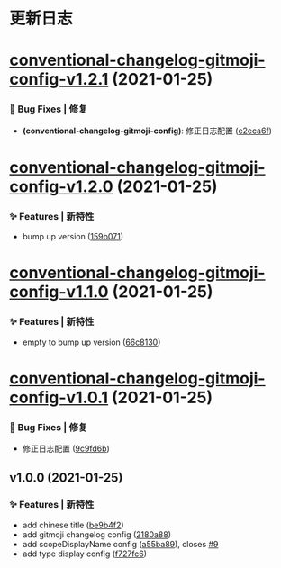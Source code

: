 # 更新日志

# [conventional-changelog-gitmoji-config-v1.2.1](https://github.com/arvinxx/commit-gitmoji/compare/conventional-changelog-gitmoji-config-v1.2.0...conventional-changelog-gitmoji-config-v1.2.1) (2021-01-25)


### 🐛 Bug Fixes | 修复

* **(conventional-changelog-gitmoji-config)**: 修正日志配置 ([e2eca6f](https://github.com/arvinxx/commit-gitmoji/commit/e2eca6f))

# [conventional-changelog-gitmoji-config-v1.2.0](https://github.com/arvinxx/commit-gitmoji/compare/conventional-changelog-gitmoji-config-v1.1.0...conventional-changelog-gitmoji-config-v1.2.0) (2021-01-25)

### ✨ Features | 新特性

- bump up version ([159b071](https://github.com/arvinxx/commit-gitmoji/commit/159b071))

# [conventional-changelog-gitmoji-config-v1.1.0](https://github.com/arvinxx/commit-gitmoji/compare/conventional-changelog-gitmoji-config-v1.0.1...conventional-changelog-gitmoji-config-v1.1.0) (2021-01-25)

### ✨ Features | 新特性

- empty to bump up version ([66c8130](https://github.com/arvinxx/commit-gitmoji/commit/66c8130))

# [conventional-changelog-gitmoji-config-v1.0.1](https://github.com/arvinxx/commit-gitmoji/compare/conventional-changelog-gitmoji-config-v1.0.0...conventional-changelog-gitmoji-config-v1.0.1) (2021-01-25)

### 🐛 Bug Fixes | 修复

- 修正日志配置 ([9c9fd6b](https://github.com/arvinxx/commit-gitmoji/commit/9c9fd6b))

## v1.0.0 (2021-01-25)

### ✨ Features | 新特性

- add chinese title ([be9b4f2](https://github.com/arvinxx/commit-gitmoji/commit/be9b4f2))
- add gitmoji changelog config ([2180a88](https://github.com/arvinxx/commit-gitmoji/commit/2180a88))
- add scopeDisplayName config ([a55ba89](https://github.com/arvinxx/commit-gitmoji/commit/a55ba89)), closes [#9](https://github.com/arvinxx/commit-gitmoji/issues/9)
- add type display config ([f727fc6](https://github.com/arvinxx/commit-gitmoji/commit/f727fc6))
